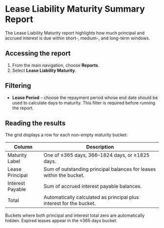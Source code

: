 # Lease Liability Maturity Summary Report

The Lease Liability Maturity report highlights how much principal and accrued interest is due within short-, medium-, and
long-term windows.

## Accessing the report
1. From the main navigation, choose **Reports**.
2. Select **Lease Liability Maturity**.

## Filtering
* **Lease Period** – choose the repayment period whose end date should be used to calculate days to maturity. This filter
  is required before running the report.

## Reading the results
The grid displays a row for each non-empty maturity bucket:

| Column | Description |
| --- | --- |
| Maturity Label | One of ≤365 days, 366–1824 days, or ≥1825 days. |
| Lease Principal | Sum of outstanding principal balances for leases within the bucket. |
| Interest Payable | Sum of accrued interest payable balances. |
| Total | Automatically calculated as principal plus interest for the bucket. |

Buckets where both principal and interest total zero are automatically hidden. Expired leases appear in the ≤365 days
bucket.

